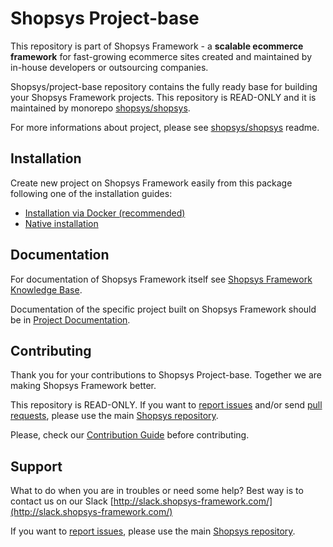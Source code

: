 # Shopsys Project-base

This repository is part of Shopsys Framework - a **scalable ecommerce framework** for fast-growing ecommerce sites created and maintained by in-house developers or outsourcing companies.

Shopsys/project-base repository contains the fully ready base for building your Shopsys Framework projects. This repository is READ-ONLY and it is maintained by monorepo [shopsys/shopsys](https://github.com/shopsys/shopsys).

For more informations about project, please see [shopsys/shopsys](https://github.com/shopsys/shopsys) readme.

## Installation
Create new project on Shopsys Framework easily from this package following one of the installation guides:

* [Installation via Docker (recommended)](./docs/docker/installation/installation-using-docker.md)
* [Native installation](./docs/introduction/installation-guide.md)

## Documentation
For documentation of Shopsys Framework itself see [Shopsys Framework Knowledge Base](https://github.com/shopsys/shopsys/docs/index.md).

Documentation of the specific project built on Shopsys Framework should be in [Project Documentation](https://github.com/shopsys/project-base/docs/index.md).

## Contributing
Thank you for your contributions to Shopsys Project-base.
Together we are making Shopsys Framework better.

This repository is READ-ONLY.
If you want to [report issues](https://github.com/shopsys/shopsys/issues/new) and/or send [pull requests](https://github.com/shopsys/shopsys/compare),
please use the main [Shopsys repository](https://github.com/shopsys/shopsys).

Please, check our [Contribution Guide](https://github.com/shopsys/shopsys/CONTRIBUTING.md) before contributing.

## Support
What to do when you are in troubles or need some help? Best way is to contact us on our Slack [http://slack.shopsys-framework.com/](http://slack.shopsys-framework.com/)

If you want to [report issues](https://github.com/shopsys/shopsys/issues/new), please use the main [Shopsys repository](https://github.com/shopsys/shopsys).
